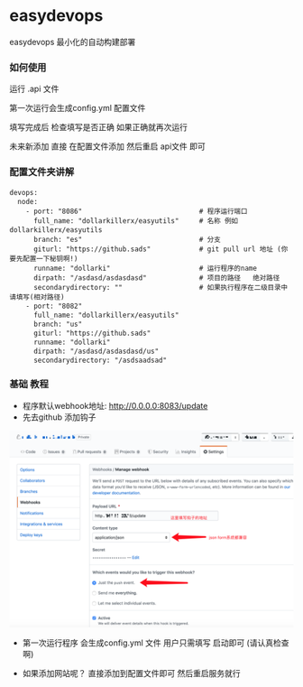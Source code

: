 # easydevops
easydevops 最小化的自动构建部署


### 如何使用
运行 .api 文件 

第一次运行会生成config.yml 配置文件

填写完成后 检查填写是否正确   如果正确就再次运行

未来新添加 直接 在配置文件添加 然后重启 api文件 即可


### 配置文件夹讲解
``` 
devops:
  node:
    - port: "8086"                             # 程序运行端口
      full_name: "dollarkillerx/easyutils"     # 名称 例如 dollarkillerx/easyutils
      branch: "es"                             # 分支
      giturl: "https://github.sads"            # git pull url 地址 (你要先配置一下秘钥啊!)
      runname: "dollarki"                      # 运行程序的name
      dirpath: "/asdasd/asdasdasd"             # 项目的路径   绝对路径
      secondarydirectory: ""                   # 如果执行程序在二级目录中 请填写(相对路径)
    - port: "8082"     
      full_name: "dollarkillerx/easyutils"     
      branch: "us"     
      giturl: "https://github.sads"    
      runname: "dollarki"   
      dirpath: "/asdasd/asdasdasd/us"   
      secondarydirectory: "/asdsaadsad"  
```

### 基础 教程
- 程序默认webhook地址: http://0.0.0.0:8083/update
- 先去github 添加钩子

![github添加钩子](./README/one.png)

- 第一次运行程序 会生成config.yml 文件 用户只需填写  启动即可 (请认真检查啊)

- 如果添加网站呢？ 直接添加到配置文件即可  然后重启服务就行

